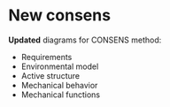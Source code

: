 
# New consens

**Updated** diagrams for CONSENS method:

* Requirements
* Environmental model
* Active structure
* Mechanical behavior
* Mechanical functions

  
